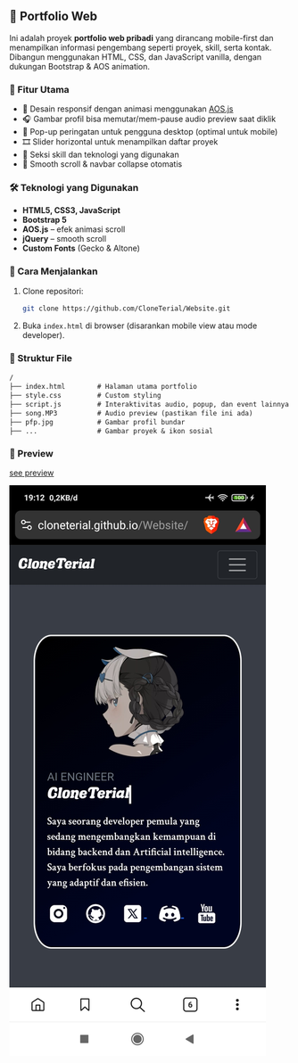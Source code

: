 ## 📱 Portfolio Web

Ini adalah proyek **portfolio web pribadi** yang dirancang mobile-first dan menampilkan informasi pengembang seperti proyek, skill, serta kontak. Dibangun menggunakan HTML, CSS, dan JavaScript vanilla, dengan dukungan Bootstrap & AOS animation.

### 🚀 Fitur Utama

- 🎨 Desain responsif dengan animasi menggunakan [AOS.js](https://michalsnik.github.io/aos/)
- 🎧 Gambar profil bisa memutar/mem-pause audio preview saat diklik
- 📱 Pop-up peringatan untuk pengguna desktop (optimal untuk mobile)
- 🎞️ Slider horizontal untuk menampilkan daftar proyek
- 🧠 Seksi skill dan teknologi yang digunakan
- 📌 Smooth scroll & navbar collapse otomatis

### 🛠️ Teknologi yang Digunakan

- **HTML5, CSS3, JavaScript**
- **Bootstrap 5**
- **AOS.js** – efek animasi scroll
- **jQuery** – smooth scroll
- **Custom Fonts** (Gecko & Altone)

### 🧪 Cara Menjalankan

1. Clone repositori:

   ```bash
   git clone https://github.com/CloneTerial/Website.git
   ```

2. Buka `index.html` di browser (disarankan mobile view atau mode developer).

### 📁 Struktur File

```
/
├── index.html        # Halaman utama portfolio
├── style.css         # Custom styling
├── script.js         # Interaktivitas audio, popup, dan event lainnya
├── song.MP3          # Audio preview (pastikan file ini ada)
├── pfp.jpg           # Gambar profil bundar
├── ...               # Gambar proyek & ikon sosial
```

### 📸 Preview

[see preview](https://cloneterial.github.io/Website/)

![Preview tampilan mobile](preview.jpg)
